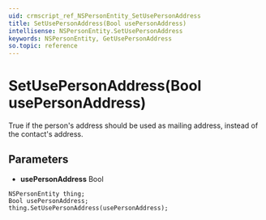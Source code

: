 ```yaml
---
uid: crmscript_ref_NSPersonEntity_SetUsePersonAddress
title: SetUsePersonAddress(Bool usePersonAddress)
intellisense: NSPersonEntity.SetUsePersonAddress
keywords: NSPersonEntity, GetUsePersonAddress
so.topic: reference
---
```


# SetUsePersonAddress(Bool usePersonAddress)

True if the person's address should be used as mailing address, instead of the contact's address.

## Parameters

* **usePersonAddress** Bool

```crmscript
NSPersonEntity thing;
Bool usePersonAddress;
thing.SetUsePersonAddress(usePersonAddress);
```

